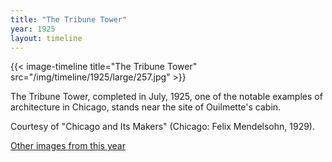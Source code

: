 ```yaml
---
title: "The Tribune Tower"
year: 1925
layout: timeline
---
```


{{< image-timeline title="The Tribune Tower" src="/img/timeline/1925/large/257.jpg" >}}


The Tribune Tower, completed in July, 1925, one of the notable examples of architecture in Chicago, stands near the site of Ouilmette's cabin. 

Courtesy of "Chicago and Its Makers" (Chicago: Felix Mendelsohn, 1929).

[Other images from this year](/historical/timeline/1925)